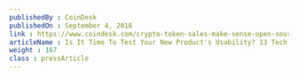 ```yaml
---
publishedBy : CoinDesk
publishedOn : September 4, 2016
link : https://www.coindesk.com/crypto-token-sales-make-sense-open-source-projects/
articleName : Is It Time To Test Your New Product's Usability? 13 Tech Experts Weigh In
weight : 167 
class : pressArticle
---
```

